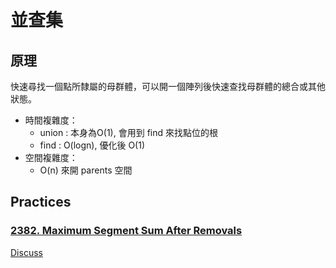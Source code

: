 # 並查集

## 原理

快速尋找一個點所隸屬的母群體，可以開一個陣列後快速查找母群體的總合或其他狀態。

- 時間複雜度：
  - union : 本身為O(1), 會用到 find 來找點位的根
  - find : O(logn), 優化後 O(1)
- 空間複雜度：
  - O(n) 來開 parents 空間

## Practices
### [2382. Maximum Segment Sum After Removals](https://leetcode.com/problems/maximum-segment-sum-after-removals/)

[Discuss](https://leetcode.com/problems/maximum-segment-sum-after-removals/discuss/2454208/Reverse-Union-Find)